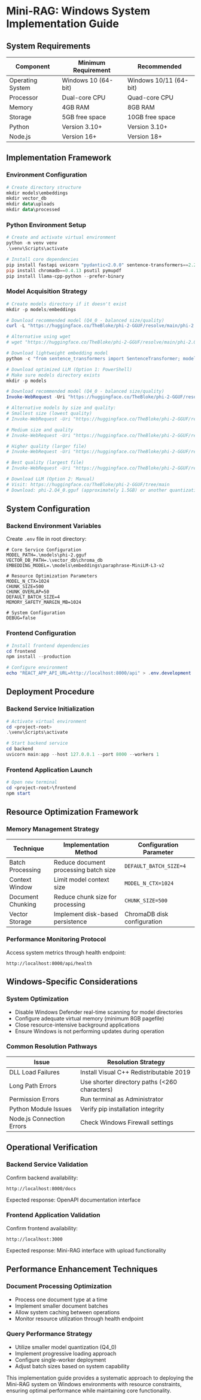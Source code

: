 # Mini-RAG: Windows System Implementation Guide

## System Requirements

| Component | Minimum Requirement | Recommended |
|-----------|---------------------|-------------|
| Operating System | Windows 10 (64-bit) | Windows 10/11 (64-bit) |
| Processor | Dual-core CPU | Quad-core CPU |
| Memory | 4GB RAM | 8GB RAM |
| Storage | 5GB free space | 10GB free space |
| Python | Version 3.10+ | Version 3.10+ |
| Node.js | Version 16+ | Version 18+ |

## Implementation Framework

### Environment Configuration

```powershell
# Create directory structure
mkdir models\embeddings
mkdir vector_db
mkdir data\uploads
mkdir data\processed
```

### Python Environment Setup

```powershell
# Create and activate virtual environment
python -m venv venv
.\venv\Scripts\activate

# Install core dependencies
pip install fastapi uvicorn "pydantic<2.0.0" sentence-transformers==2.2.2
pip install chromadb==0.4.13 psutil pymupdf
pip install llama-cpp-python --prefer-binary
```

### Model Acquisition Strategy

```powershell
# Create models directory if it doesn't exist
mkdir -p models/embeddings

# Download recommended model (Q4_0 - balanced size/quality)
curl -L "https://huggingface.co/TheBloke/phi-2-GGUF/resolve/main/phi-2.Q4_0.gguf" -o "models/phi-2.gguf"

# Alternative using wget
# wget "https://huggingface.co/TheBloke/phi-2-GGUF/resolve/main/phi-2.Q4_0.gguf" -O "models/phi-2.gguf"

# Download lightweight embedding model
python -c "from sentence_transformers import SentenceTransformer; model = SentenceTransformer('sentence-transformers/paraphrase-MiniLM-L3-v2'); model.save('models/embeddings/paraphrase-MiniLM-L3-v2')"

# Download optimized LLM (Option 1: PowerShell)
# Make sure models directory exists
mkdir -p models

# Download recommended model (Q4_0 - balanced size/quality)
Invoke-WebRequest -Uri "https://huggingface.co/TheBloke/phi-2-GGUF/resolve/main/phi-2.Q4_0.gguf" -OutFile "models\phi-2.gguf"

# Alternative models by size and quality:
# Smallest size (lowest quality)
# Invoke-WebRequest -Uri "https://huggingface.co/TheBloke/phi-2-GGUF/resolve/main/phi-2.Q2_K.gguf" -OutFile "models\phi-2.gguf"

# Medium size and quality
# Invoke-WebRequest -Uri "https://huggingface.co/TheBloke/phi-2-GGUF/resolve/main/phi-2.Q4_K_M.gguf" -OutFile "models\phi-2.gguf"

# Higher quality (larger file)
# Invoke-WebRequest -Uri "https://huggingface.co/TheBloke/phi-2-GGUF/resolve/main/phi-2.Q5_K_M.gguf" -OutFile "models\phi-2.gguf"

# Best quality (largest file)
# Invoke-WebRequest -Uri "https://huggingface.co/TheBloke/phi-2-GGUF/resolve/main/phi-2.Q8_0.gguf" -OutFile "models\phi-2.gguf"

# Download LLM (Option 2: Manual)
# Visit: https://huggingface.co/TheBloke/phi-2-GGUF/tree/main
# Download: phi-2.Q4_0.gguf (approximately 1.5GB) or another quantization
```

## System Configuration

### Backend Environment Variables

Create `.env` file in root directory:

```
# Core Service Configuration
MODEL_PATH=.\models\phi-2.gguf
VECTOR_DB_PATH=.\vector_db\chroma_db
EMBEDDING_MODEL=.\models\embeddings\paraphrase-MiniLM-L3-v2

# Resource Optimization Parameters
MODEL_N_CTX=1024
CHUNK_SIZE=500
CHUNK_OVERLAP=50
DEFAULT_BATCH_SIZE=4
MEMORY_SAFETY_MARGIN_MB=1024

# System Configuration
DEBUG=false
```

### Frontend Configuration

```powershell
# Install frontend dependencies
cd frontend
npm install --production

# Configure environment
echo "REACT_APP_API_URL=http://localhost:8000/api" > .env.development
```

## Deployment Procedure

### Backend Service Initialization

```powershell
# Activate virtual environment
cd <project-root>
.\venv\Scripts\activate

# Start backend service
cd backend
uvicorn main:app --host 127.0.0.1 --port 8000 --workers 1
```

### Frontend Application Launch

```powershell
# Open new terminal
cd <project-root>\frontend
npm start
```

## Resource Optimization Framework

### Memory Management Strategy

| Technique | Implementation Method | Configuration Parameter |
|-----------|------------------------|-------------------------|
| Batch Processing | Reduce document processing batch size | `DEFAULT_BATCH_SIZE=4` |
| Context Window | Limit model context size | `MODEL_N_CTX=1024` |
| Document Chunking | Reduce chunk size for processing | `CHUNK_SIZE=500` |
| Vector Storage | Implement disk-based persistence | ChromaDB disk configuration |

### Performance Monitoring Protocol

Access system metrics through health endpoint:
```
http://localhost:8000/api/health
```

## Windows-Specific Considerations

### System Optimization

- Disable Windows Defender real-time scanning for model directories
- Configure adequate virtual memory (minimum 8GB pagefile)
- Close resource-intensive background applications
- Ensure Windows is not performing updates during operation

### Common Resolution Pathways

| Issue | Resolution Strategy |
|-------|---------------------|
| DLL Load Failures | Install Visual C++ Redistributable 2019 |
| Long Path Errors | Use shorter directory paths (<260 characters) |
| Permission Errors | Run terminal as Administrator |
| Python Module Issues | Verify pip installation integrity |
| Node.js Connection Errors | Check Windows Firewall settings |

## Operational Verification

### Backend Service Validation

Confirm backend availability:
```
http://localhost:8000/docs
```

Expected response: OpenAPI documentation interface

### Frontend Application Validation

Confirm frontend availability:
```
http://localhost:3000
```

Expected response: Mini-RAG interface with upload functionality

## Performance Enhancement Techniques

### Document Processing Optimization

- Process one document type at a time
- Implement smaller document batches
- Allow system caching between operations
- Monitor resource utilization through health endpoint

### Query Performance Strategy

- Utilize smaller model quantization (Q4_0)
- Implement progressive loading approach
- Configure single-worker deployment
- Adjust batch sizes based on system capability

This implementation guide provides a systematic approach to deploying the Mini-RAG system on Windows environments with resource constraints, ensuring optimal performance while maintaining core functionality.
